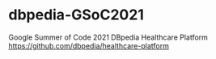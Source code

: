 # dbpedia-GSoC2021
Google Summer of Code 2021 DBpedia Healthcare Platform https://github.com/dbpedia/healthcare-platform
